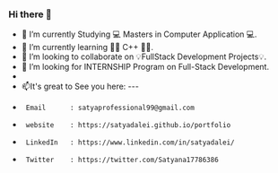 ### Hi there 👋

<!--
**satyadalei/satyadalei** is a ✨ _special_ ✨ repository because its `README.md` (this file) appears on your GitHub profile.
- 😄 Pronouns: ... 
- ⚡ Fun fact: ...
Here are some ideas to get you started:
-->

- 🔭 I’m currently Studying 💻 Masters in Computer Application 💻.
- 🌱 I’m currently learning 🧑‍💻 C++ 🧑‍💻.
- 👯 I’m looking to collaborate on 💡FullStack Development Projects💡.
- 🤔 I’m looking for INTERNSHIP Program on Full-Stack Development.
- <!-- 💬 Ask me about ... -->
- 📫It's great to See you here: ---
-      Email      : satyaprofessional99@gmail.com
-      website    : https://satyadalei.github.io/portfolio
-      LinkedIn   : https://www.linkedin.com/in/satyadalei/
-      Twitter    : https://twitter.com/Satyana17786386

